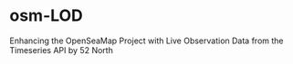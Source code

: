osm-LOD
=======

Enhancing the OpenSeaMap Project with Live Observation Data from the Timeseries API by 52 North
